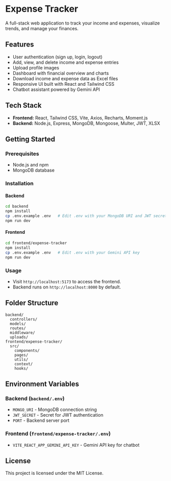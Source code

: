 # Expense Tracker

A full-stack web application to track your income and expenses, visualize trends, and manage your finances.

## Features

- User authentication (sign up, login, logout)
- Add, view, and delete income and expense entries
- Upload profile images
- Dashboard with financial overview and charts
- Download income and expense data as Excel files
- Responsive UI built with React and Tailwind CSS
- Chatbot assistant powered by Gemini API

## Tech Stack

- **Frontend:** React, Tailwind CSS, Vite, Axios, Recharts, Moment.js
- **Backend:** Node.js, Express, MongoDB, Mongoose, Multer, JWT, XLSX

## Getting Started

### Prerequisites

- Node.js and npm
- MongoDB database

### Installation

#### Backend

```sh
cd backend
npm install
cp .env.example .env   # Edit .env with your MongoDB URI and JWT secret
npm run dev
```

#### Frontend

```sh
cd frontend/expense-tracker
npm install
cp .env.example .env   # Edit .env with your Gemini API key
npm run dev
```

### Usage

- Visit `http://localhost:5173` to access the frontend.
- Backend runs on `http://localhost:8000` by default.

## Folder Structure

```
backend/
  controllers/
  models/
  routes/
  middleware/
  uploads/
frontend/expense-tracker/
  src/
    components/
    pages/
    utils/
    context/
    hooks/
```

## Environment Variables

### Backend (`backend/.env`)

- `MONGO_URI` - MongoDB connection string
- `JWT_SECRET` - Secret for JWT authentication
- `PORT` - Backend server port

### Frontend (`frontend/expense-tracker/.env`)

- `VITE_REACT_APP_GEMINI_API_KEY` - Gemini API key for chatbot

## License

This project is licensed under the MIT License.